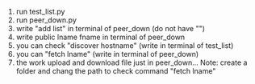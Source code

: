 1. run test_list.py
2. run peer_down.py
3. write "add list" in terminal of peer_down (do not have "")
4. write public lname fname in terminal of peer_down
5. you can check "discover hostname" (write in terminal of test_list)
6. you can "fetch lname" (write in terminal of peer_down)
7. the work upload and download file just in peer_down...
Note: create a folder and chang the path to check command "fetch lname"
